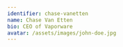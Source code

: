 ```yaml
---
identifier: chase-vanetten
name: Chase Van Etten
bio: CEO of Vaporware
avatar: /assets/images/john-doe.jpg
---
```

